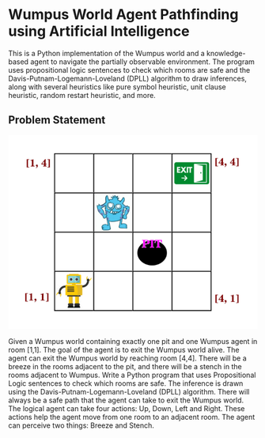 # Wumpus World Agent Pathfinding using Artificial Intelligence
This is a Python implementation of the Wumpus world and a knowledge-based agent to navigate the partially observable environment. The program uses propositional logic sentences to check which rooms are safe and the Davis-Putnam-Logemann-Loveland (DPLL) algorithm to draw inferences, along with several heuristics like pure symbol heuristic, unit clause heuristic, random restart heuristic, and more.

## Problem Statement
![Wumpus world](wumpus_world.png)

Given a Wumpus world containing exactly one pit and one Wumpus agent in room [1,1]. The goal of the agent is to exit the Wumpus world alive. The agent can exit the Wumpus world by reaching room [4,4]. There will be a breeze in the rooms adjacent to the pit, and there will be a stench in the rooms adjacent to Wumpus. Write a Python program that uses Propositional Logic sentences to check which rooms are safe. The inference is drawn using the Davis-Putnam-Logemann-Loveland (DPLL) algorithm. There will always be a safe path that the agent can take to exit the Wumpus world. The logical agent can take four actions: Up, Down, Left and Right. These actions help the agent move from one room to an adjacent room. The agent can perceive two things: Breeze and Stench.